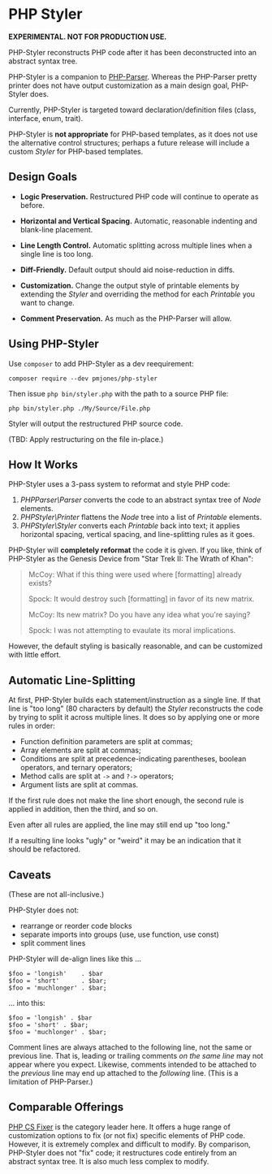 # PHP Styler

**EXPERIMENTAL. NOT FOR PRODUCTION USE.**

PHP-Styler reconstructs PHP code after it has been deconstructed into an abstract syntax tree.

PHP-Styler is a companion to [PHP-Parser](https://github.com/nikic/PHP-Parser). Whereas the PHP-Parser pretty printer does not have output customization as a main design goal, PHP-Styler does.

Currently, PHP-Styler is targeted toward declaration/definition files (class, interface, enum, trait).

PHP-Styler is **not appropriate** for PHP-based templates, as it does not use the alternative control structures; perhaps a future release will include a custom _Styler_ for PHP-based templates.

## Design Goals

- **Logic Preservation.** Restructured PHP code will continue to operate as before.

- **Horizontal and Vertical Spacing.** Automatic, reasonable indenting and blank-line placement.

- **Line Length Control.** Automatic splitting across multiple lines when a single line is too long.

- **Diff-Friendly.** Default output should aid noise-reduction in diffs.

- **Customization.** Change the output style of printable elements by extending the _Styler_ and overriding the method for each _Printable_ you want to change.

- **Comment Preservation.** As much as the PHP-Parser will allow.

## Using PHP-Styler

Use `composer` to add PHP-Styler as a dev reequirement:

```
composer require --dev pmjones/php-styler
```

Then issue `php bin/styler.php` with the path to a source PHP file:

```
php bin/styler.php ./My/Source/File.php
```

Styler will output the restructured PHP source code.

(TBD: Apply restructuring on the file in-place.)

## How It Works

PHP-Styler uses a 3-pass system to reformat and style PHP code:

1. _PHPParser\Parser_ converts the code to an abstract syntax tree of _Node_ elements.
2. _PHPStyler\Printer_ flattens the _Node_ tree into a list of _Printable_ elements.
3. _PHPStyler\Styler_ converts each _Printable_ back into text; it applies horizontal spacing, vertical spacing, and line-splitting rules as it goes.

PHP-Styler will **completely reformat** the code it is given. If you like, think of PHP-Styler as the Genesis Device from "Star Trek II: The Wrath of Khan":

> McCoy: What if this thing were used where [formatting] already exists?
>
> Spock: It would destroy such [formatting] in favor of its new matrix.
>
> McCoy: Its new matrix? Do you have any idea what you're saying?
>
> Spock: I was not attempting to evaulate its moral implications.

However, the default styling is basically reasonable, and can be customized with little effort.

## Automatic Line-Splitting

At first, PHP-Styler builds each statement/instruction as a single line. If that line is "too long" (80 characters by default) the _Styler_ reconstructs the code by trying to split it across multiple lines. It does so by applying one or more rules in order:

- Function definition parameters are split at commas;
- Array elements are split at commas;
- Conditions are split at precedence-indicating parentheses, boolean operators, and ternary operators;
- Method calls are split at `->` and `?->` operators;
- Argument lists are split at commas.

If the first rule does not make the line short enough, the second rule is applied in addition, then the third, and so on.

Even after all rules are applied, the line may still end up "too long."

If a resulting line looks "ugly" or "weird" it may be an indication that it should be refactored.

## Caveats

(These are not all-inclusive.)

PHP-Styler does not:

- rearrange or reorder code blocks
- separate imports into groups (use, use function, use const)
- split comment lines

PHP-Styler will de-align lines like this ...

```
$foo = 'longish'    . $bar
$foo = 'short'      . $bar;
$foo = 'muchlonger' . $bar;
```

... into this:

```
$foo = 'longish' . $bar
$foo = 'short' . $bar;
$foo = 'muchlonger' . $bar;
```

Comment lines are always attached to the following line, not the same or previous line. That is, leading or trailing comments *on the same line* may not appear where you expect. Likewise, comments intended to be attached to the *previous* line may end up attached to the *following* line. (This is a limitation of PHP-Parser.)

## Comparable Offerings

[PHP CS Fixer](https://cs.symfony.com/) is the category leader here. It offers a huge range of customization options to fix (or not fix) specific elements of PHP code. However, it is extremely complex and difficult to modify. By comparison, PHP-Styler does not "fix" code; it restructures code entirely from an abstract syntax tree. It is also much less complex to modify.
